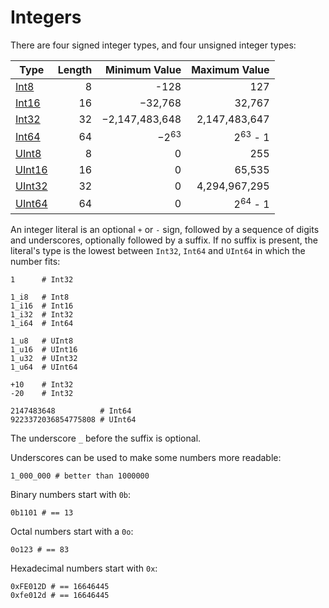 # Integers

There are four signed integer types, and four unsigned integer types:

| Type | Length  | Minimum Value | Maximum Value |
| ---------- | -----------: | -----------: |-----------: |
| [Int8](https://crystal-lang.org/api/latest/Int8.html)  | 8       | -128 | 127 |
| [Int16](https://crystal-lang.org/api/latest/Int16.html)  | 16 | −32,768 | 32,767 |
| [Int32](https://crystal-lang.org/api/latest/Int32.html) | 32  | −2,147,483,648 | 2,147,483,647 |
| [Int64](https://crystal-lang.org/api/latest/Int64.html)   |  64 | −2<sup>63</sup> | 2<sup>63</sup> - 1 |
| [UInt8](https://crystal-lang.org/api/latest/UInt8.html) | 8 |  0 | 255 |
| [UInt16](https://crystal-lang.org/api/latest/UInt16.html) | 16 | 0 | 65,535 |
| [UInt32](https://crystal-lang.org/api/latest/UInt32.html) | 32 |  0 | 4,294,967,295 |
| [UInt64](https://crystal-lang.org/api/latest/UInt64.html) | 64 | 0 | 2<sup>64</sup> - 1 |

An integer literal is an optional `+` or `-` sign, followed by
a sequence of digits and underscores, optionally followed by a suffix.
If no suffix is present, the literal's type is the lowest between `Int32`, `Int64` and `UInt64`
in which the number fits:

```crystal
1      # Int32

1_i8   # Int8
1_i16  # Int16
1_i32  # Int32
1_i64  # Int64

1_u8   # UInt8
1_u16  # UInt16
1_u32  # UInt32
1_u64  # UInt64

+10    # Int32
-20    # Int32

2147483648          # Int64
9223372036854775808 # UInt64
```

The underscore `_` before the suffix is optional.

Underscores can be used to make some numbers more readable:

```crystal
1_000_000 # better than 1000000
```

Binary numbers start with `0b`:

```crystal
0b1101 # == 13
```

Octal numbers start with a `0o`:

```crystal
0o123 # == 83
```

Hexadecimal numbers start with `0x`:

```crystal
0xFE012D # == 16646445
0xfe012d # == 16646445
```
